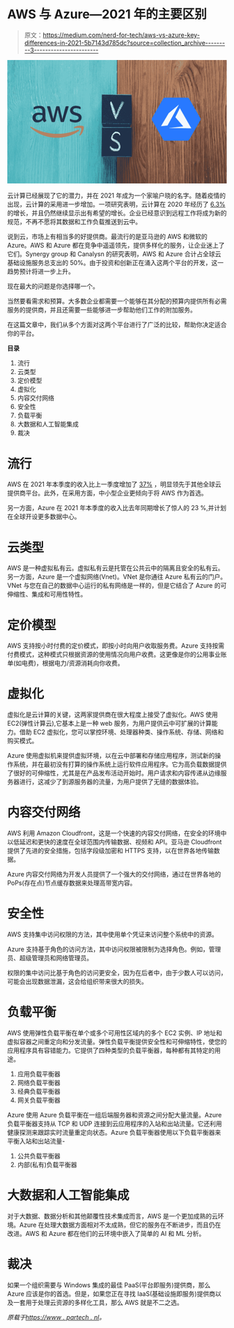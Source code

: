 # AWS 与 Azure—2021 年的主要区别

> 原文：<https://medium.com/nerd-for-tech/aws-vs-azure-key-differences-in-2021-5b7143d785dc?source=collection_archive---------3----------------------->

![](img/6142667bca1cf8868e791921f5dbaf62.png)

云计算已经展现了它的潜力，并在 2021 年成为一个家喻户晓的名字。随着疫情的出现，云计算的采用进一步增加。一项研究表明，云计算在 2020 年经历了 [6.3%](https://www.gartner.com/en/newsroom/press-releases/2020-07-23-gartner-forecasts-worldwide-public-cloud-revenue-to-grow-6point3-percent-in-2020) 的增长，并且仍然继续显示出有希望的增长。企业已经意识到远程工作将成为新的规范，不再不愿将其数据和工作负载推送到云中。

说到云，市场上有相当多的好提供商。最流行的是亚马逊的 AWS 和微软的 Azure。AWS 和 Azure 都在竞争中遥遥领先，提供多样化的服务，让企业迷上了它们。Synergy group 和 Canalysn 的研究表明，AWS 和 Azure 合计占全球云基础设施服务总支出的 50%。由于投资和创新正在涌入这两个平台的开发，这一趋势预计将进一步上升。

现在最大的问题是你选择哪一个。

当然要看需求和预算。大多数企业都需要一个能够在其分配的预算内提供所有必需服务的提供商，并且还需要一些能够进一步帮助他们工作的附加服务。

在这篇文章中，我们从多个方面对这两个平台进行了广泛的比较，帮助你决定适合你的平台。

**目录**

1.  流行
2.  云类型
3.  定价模型
4.  虚拟化
5.  内容交付网络
6.  安全性
7.  负载平衡
8.  大数据和人工智能集成
9.  裁决

# 流行

AWS 在 2021 年本季度的收入比上一季度增加了 [37%](https://www.statista.com/statistics/422273/yoy-quarterly-growth-aws-revenues/) ，明显领先于其他全球云提供商平台。此外，在采用方面，中小型企业更倾向于将 AWS 作为首选。

另一方面，Azure 在 2021 年本季度的收入比去年同期增长了惊人的 23 %,并计划在全球开设更多数据中心。

# 云类型

AWS 是一种虚拟私有云。虚拟私有云是托管在公共云中的隔离且安全的私有云。另一方面，Azure 是一个虚拟网络(Vnet)。VNet 是你通往 Azure 私有云的门户。VNet 与您在自己的数据中心运行的私有网络是一样的，但是它结合了 Azure 的可伸缩性、集成和可用性特性。

# 定价模型

AWS 支持按小时付费的定价模式，即按小时向用户收取服务费。Azure 支持按需付费模式，这种模式只根据资源的使用情况向用户收费。这更像是你的公用事业账单(如电费)，根据电力/资源消耗向你收费。

# 虚拟化

虚拟化是云计算的关键，这两家提供商在很大程度上接受了虚拟化。AWS 使用 EC2(弹性计算云),它基本上是一种 web 服务，为用户提供云中可扩展的计算能力。借助 EC2 虚拟化，您可以掌控环境、处理器种类、操作系统、存储、网络和购买模式。

Azure 使用虚拟机来提供虚拟环境，以在云中部署和存储应用程序，测试新的操作系统，并在最初没有打算的操作系统上运行软件应用程序。它为高负载数据提供了很好的可伸缩性，尤其是在产品发布活动开始时。用户请求和内容传递从边缘服务器进行，这减少了到源服务器的流量，为用户提供了无缝的数据体验。

# 内容交付网络

AWS 利用 Amazon Cloudfront，这是一个快速的内容交付网络，在安全的环境中以低延迟和更快的速度在全球范围内传输数据、视频和 API。亚马逊 Cloudfront 提供了先进的安全措施，包括字段级加密和 HTTPS 支持，以在世界各地传输数据。

Azure 内容交付网络为开发人员提供了一个强大的交付网络，通过在世界各地的 PoPs(存在点)节点缓存数据来处理高带宽内容。

# 安全性

AWS 支持集中访问权限的方法，其中使用单个凭证来访问整个系统中的资源。

Azure 支持基于角色的访问方法，其中访问权限被限制为选择角色。例如，管理员、超级管理员和网络管理员。

权限的集中访问比基于角色的访问更安全，因为在后者中，由于少数人可以访问，可能会出现数据泄漏，这会给组织带来很大的损失。

# 负载平衡

AWS 使用弹性负载平衡在单个或多个可用性区域内的多个 EC2 实例、IP 地址和虚拟容器之间重定向和分发流量。弹性负载平衡提供安全性和可伸缩特性，使您的应用程序具有容错能力。它提供了四种类型的负载平衡器，每种都有其特定的用途。

1.  应用负载平衡器
2.  网络负载平衡器
3.  经典负载平衡器
4.  网关负载平衡器

Azure 使用 Azure 负载平衡在一组后端服务器和资源之间分配大量流量。Azure 负载平衡器支持从 TCP 和 UDP 连接到云应用程序的入站和出站流量。它还利用健康探测来跟踪实时流量重定向状态。Azure 负载平衡器使用以下负载平衡器来平衡入站和出站流量-

1.  公共负载平衡器
2.  内部(私有)负载平衡器

# 大数据和人工智能集成

对于大数据、数据分析和其他颠覆性技术集成而言，AWS 是一个更加成熟的云环境。Azure 在处理大数据方面相对不太成熟，但它的服务在不断进步，而且仍在改进。AWS 和 Azure 都在他们的云环境中嵌入了简单的 AI 和 ML 分析。

# 裁决

如果一个组织需要与 Windows 集成的最佳 PaaS(平台即服务)提供商，那么 Azure 应该是你的首选。但是，如果您正在寻找 IaaS(基础设施即服务)提供商以及一套用于处理云资源的多样化工具，那么 AWS 就是不二之选。

*原载于*[*https://www . partech . nl*](https://www.partech.nl/nl/publicaties/2021/09/aws-vs-azure---key-differences-in-2021)*。*
